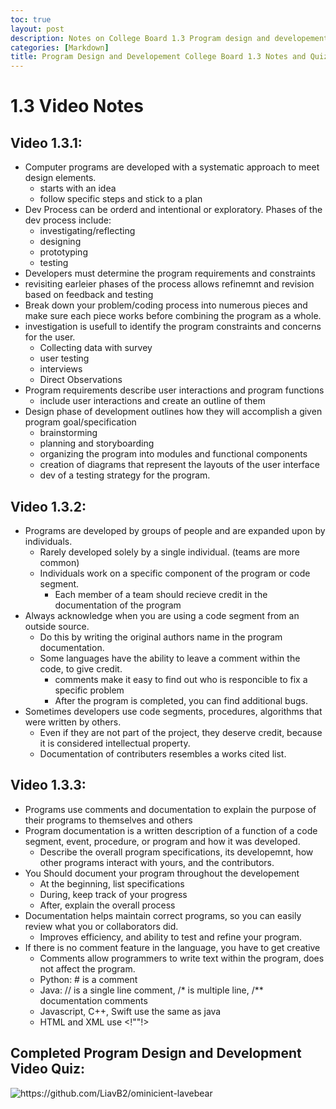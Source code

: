 ```yaml
---
toc: true
layout: post
description: Notes on College Board 1.3 Program design and developement and quiz.
categories: [Markdown]
title: Program Design and Developement College Board 1.3 Notes and Quiz
---
```


# 1.3 Video Notes

## Video 1.3.1: 
- Computer programs are developed with a systematic approach to meet design elements.
    - starts with an idea
    - follow specific steps and stick to a plan
- Dev Process can be orderd and intentional or exploratory. 
Phases of the dev process include:
    - investigating/reflecting
    - designing
    - prototyping
    - testing
- Developers must determine the program requirements and constraints
- revisiting earleier phases of the process allows refinemnt and revision based on feedback and testing
- Break down your problem/coding process into numerous pieces and make sure each piece works before combining the program as a whole.
- investigation is usefull to identify the program constraints and concerns for the user.
    - Collecting data with survey
    - user testing
    - interviews
    - Direct Observations 
- Program requirements describe user interactions and program functions 
    - include user interactions and create an outline of them
- Design phase of development outlines how they will accomplish a given program goal/specification
    - brainstorming
    - planning and storyboarding
    - organizing the program into modules and functional components
    - creation of diagrams that represent the layouts of the user interface
    - dev of a testing strategy for the program.

## Video 1.3.2:
- Programs are developed by groups of people and are expanded upon by individuals.
    - Rarely developed solely by a single individual. (teams are more common)
    - Individuals work on a specific component of the program or code segment.
        - Each member of a team should recieve credit in the documentation of the program
- Always acknowledge when you are using a code segment from an outside source.
    - Do this by writing the original authors name in the program documentation.
    - Some languages have the ability to leave a comment within the code, to give credit.
        - comments make it easy to find out who is responcible to fix a specific problem
        - After the program is completed, you can find additional bugs.
- Sometimes developers use code segments, procedures, algorithms that were written by others.
    - Even if they are not part of the project, they deserve credit, because it is considered intellectual property. 
    - Documentation of contributers resembles a works cited list.

## Video 1.3.3: 
- Programs use comments and documentation to explain the purpose of their programs to themselves and others
- Program documentation is a written description of a function of a code segment, event, procedure, or program and how it was developed.
    - Describe the overall program specifications, its developemnt, how other programs interact with yours, and the contributors.
- You Should document your program throughout the developement
    - At the beginning, list specifications
    - During, keep track of your progress
    - After, explain the overall  process
- Documentation helps maintain correct programs, so you can easily review what you or collaborators did.
    - Improves efficiency, and ability to test and refine your program.
- If there is no comment feature in the language, you have to get creative
    - Comments allow programmers to write text within the program, does not affect the program.
    - Python: # is a comment
    - Java: // is a single line comment, /* is multiple line, /** documentation comments
    - Javascript, C++, Swift use the same as java
    - HTML and XML use <!""!>



## Completed Program Design and Development Video Quiz:
![]({{site.baseurl}}/images/collaborationquiz.png "https://github.com/LiavB2/ominicient-lavebear")